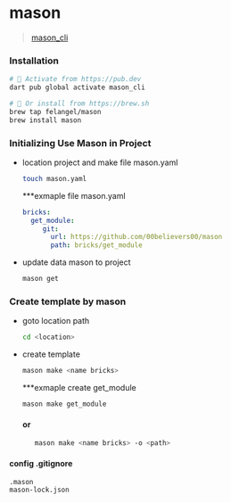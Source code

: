 # mason
> [mason_cli](https://pub.dev/packages/mason_cli)

### Installation

```sh
# 🎯 Activate from https://pub.dev
dart pub global activate mason_cli

# 🍺 Or install from https://brew.sh
brew tap felangel/mason
brew install mason
```

### Initializing Use Mason in Project

- location project and make file mason.yaml
    ```sh
    touch mason.yaml
    ```

    ***exmaple file mason.yaml
    ```.yaml
    bricks:
      get_module:
         git:
           url: https://github.com/00believers00/mason
           path: bricks/get_module
    ```

- update data mason to project 
    ```sh
    mason get
    ```

### Create template by mason 

- goto location path
    ```sh
    cd <location>   
    ```
- create template
    ```sh
    mason make <name bricks>
    ```
    ***exmaple create get_module
    ```sh
    mason make get_module
    ```
  #### or
   ```sh
      mason make <name bricks> -o <path>
   ```

#### config .gitignore
```
.mason
mason-lock.json
```
